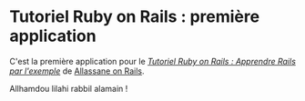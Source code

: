# Tutoriel Ruby on Rails : première application

C'est la première application pour le 
[*Tutoriel Ruby on Rails : Apprendre Rails par l'exemple*](http://railstutorial.org/) 
de [Allassane on Rails](http://michaelhartl.com/).

Allhamdou lilahi rabbil alamain !